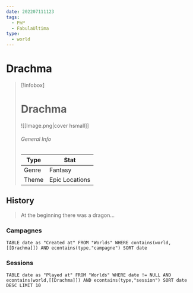 ```yaml
---
date: 202207111123
tags:
  - PnP
  - FabulaUltima
type:
  - world
---
```

# Drachma

> [!infobox]
> # Drachma
> ![[Image.png|cover hsmall]]
> ###### General Info
> | Type |  Stat |
> |---|---|
> | Genre | Fantasy |
> | Theme | Epic Locations |

## History
> At the beginning there was a dragon...

### Campagnes

```dataview
TABLE date as "Created at" FROM "Worlds" WHERE contains(world,[[Drachma]]) AND econtains(type,"campagne") SORT date
```

### Sessions

```dataview
TABLE date as "Played at" FROM "Worlds" WHERE date != NULL AND econtains(world,[[Drachma]]) AND econtains(type,"session") SORT date DESC LIMIT 10
```










